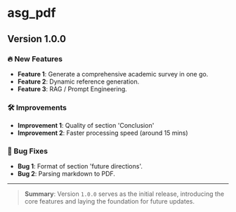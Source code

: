# asg_pdf
## Version 1.0.0

### 🔥 New Features
- **Feature 1**: Generate a comprehensive academic survey in one go.
- **Feature 2**: Dynamic reference generation.
- **Feature 3**: RAG / Prompt Engineering.

### 🛠 Improvements
- **Improvement 1**: Quality of section 'Conclusion'
- **Improvement 2**: Faster processing speed (around 15 mins)

### 🐞 Bug Fixes
- **Bug 1**: Format of section 'future directions'.
- **Bug 2**: Parsing markdown to PDF.

---

> **Summary**: Version `1.0.0` serves as the initial release, introducing the core features and laying the foundation for future updates.
